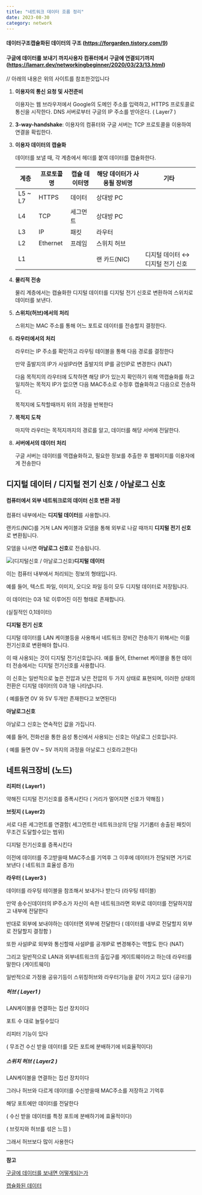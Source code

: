 ```yaml
---
title: "네트워크 데이터 흐름 정리"
date: 2023-08-30
category: network
---
```


#### 데이터구조**캡슐화된 데이터의 구조 (https://forgarden.tistory.com/9)**

#### 구글에 데이터를 보내기 까지**사용자 컴퓨터에서 구글에 연결되기까지 (https://lamarr.dev/networkingbeginner/2020/03/23/13.html)**

// 아래의 내용은 위의 사이트를 참조한것입니다

1. **이용자의 통신 요청 및 사전준비**

   이용자는 웹 브라우저에서 Google의 도메인 주소를 입력하고, HTTPS 프로토콜로 통신을 시작한다. DNS 서버로부터 구글의 IP 주소를 받아온다. ( Layer7 )
2. **3-way-handshake**: 이용자의 컴퓨터와 구글 서버는 TCP 프로토콜을 이용하여 연결을 확립한다.
3. **이용자 데이터의 캡슐화**

   데이터를 보낼 때, 각 계층에서 헤더를 붙여 데이터를 캡슐화한다.

   | 계층 | 프로토콜명 | 캡슐 데이터명 | 해당 데이터가 사용될 장비명 | 기타 |
   | --- | --- | --- | --- | --- |
   | L5 ~ L7 | HTTPS | 데이터 | 상대방 PC |  |
   | L4 | TCP | 세그먼트 | 상대방 PC |  |
   | L3 | IP | 패킷 | 라우터 |  |
   | L2 | Ethernet | 프레임 | 스위치 허브 |  |
   | L1 |  |  | 랜 카드(NIC) | 디지털 데이터 ↔ 디지털 전기 신호 |
4. **물리적 전송**

   물리 계층에서는 캡슐화한 디지털 데이터를 디지털 전기 신호로 변환하여 스위치로 데이터를 보낸다.
5. **스위치(허브)에서의 처리**

   스위치는 MAC 주소를 통해 어느 포트로 데이터를 전송할지 결정한다.
6. **라우터에서의 처리**

   라우터는 IP 주소를 확인하고 라우팅 테이블을 통해 다음 경로를 결정한다

   만약 출발지의 IP가 사설IP라면 출발지의 IP를 공인IP로 변경한다 (NAT)

   다음 목적지의 라우터에 도착하면 해당 IP가 있는지 확인하기 위해 역캡슐화를 하고 일치하는 목적지 IP가 없으면 다음 MAC주소로 수정후 캡슐화하고 다음으로 전송하다.

   목적지에 도착할때까지 위의 과정을 반복한다
7. **목적지 도착**

   마지막 라우터는 목적지까지의 경로를 알고, 데이터를 해당 서버에 전달한다.
8. **서버에서의 데이터 처리**

   구글 서버는 데이터를 역캡슐화하고, 필요한 정보를 추출한 후 웹페이지를 이용자에게 전송한다

## 디지털 데이터 / 디지털 전기 신호 / 아날로그 신호

#### 컴퓨터에서 외부 네트워크로의 데이터 신호 변환 과정

컴퓨터 내부에서는 **디지털 데이터**를 사용합니다.

랜카드(NIC)를 거쳐 LAN 케이블과 모뎀을 통해 외부로 나갈 때까지 **디지털 전기 신호**로 변환됩니다.

모뎀을 나서면 **아날로그 신호**로 전송됩니다.

![(디지털신호 / 아날로그신호)](/storage/1693403760.jpg)**디지털 데이터**

이는 컴퓨터 내부에서 처리되는 정보의 형태입니다.

예를 들어, 텍스트 파일, 이미지, 오디오 파일 등이 모두 디지털 데이터로 저장됩니다.

이 데이터는 0과 1로 이루어진 이진 형태로 존재합니다.

(실질적인 0,1데이터)

**디지털 전기 신호**

디지털 데이터를 LAN 케이블등을 사용해서 네트워크 장비간 전송하기 위해서는 이를 전기신호로 변환해야 합니다.

이 때 사용되는 것이 디지털 전기신호입니다. 예를 들어, Ethernet 케이블을 통한 데이터 전송에서는 디지털 전기신호를 사용합니다.

이 신호는 일반적으로 높은 전압과 낮은 전압의 두 가지 상태로 표현되며, 이러한 상태의 전환은 디지털 데이터의 0과 1을 나타냅니다.

( 예를들면 0V 와 5V 두개만 존재한다고 보면된다)

**아날로그신호**

아날로그 신호는 연속적인 값을 가집니다.

예를 들어, 전화선을 통한 음성 통신에서 사용되는 신호는 아날로그 신호입니다.

( 예를 들면 0V ~ 5V 까지의 과정을 아날로그 신호라고한다)

## 네트워크장비 (노드)

**리피터 ( Layer1 )**

약해진 디지털 전기신호를 증폭시킨다 ( 거리가 멀어지면 신호가 약해짐 )

**브릿지 ( Layer2)**

서로 다른 세그먼트를 연결함( 세그먼트란 네트워크상의 단일 기기롭터 송출된 패킷이 무조건 도달할수있는 범위)

디지털 전기신호를 증폭시킨다

이전에 데이터를 주고받을때 MAC주소를 기억후 그 이후에 데이터가 전달되면 거기로 보낸다 ( 네트워크 효율성 증가)

**라우터 ( Layer3 )**

데이터를 라우팅 테이블을 참조해서 보내거나 받는다 (라우팅 테이블)

만약 송수신데이터의 IP주소가 자신이 속한 네트워크라면 외부로 데이터를 전달하지않고 내부에 전달한다

반대로 외부에 보내야하는 데이터면 외부에 전달한다 ( 데이터를 내부로 전달할지 외부로 전달할지 결정함 )

또한 사설IP로 외부와 통신할때 사설IP를 공개IP로 변경해주는 역할도 한다 (NAT)

그리고 일반적으로 LAN과 외부네트워크의 출입구를 게이트웨이라고 하는데 라우터를 말한다 (게이트웨이)

일반적으로 가정용 공유기등이 스위칭허브와 라우터기능을 같이 가지고 있다 (공유기)

##### 허브 ( Layer1 )

LAN케이블을 연결하는 집선 장치이다

포트 수 대로 늘릴수있다

리피터 기능이 있다

( 무조건 수신 받을 데이터를 모든 포트에 분배하기에 비효율적이다)

##### 스위치 허브 ( Layer2 )

LAN케이블을 연결하는 집선 장치이다

그러나 허브와 다르게 데이터를 수신받을때 MAC주소를 저장하고 기억후

해당 포트에만 데이터를 전달한다

( 수신 받을 데이터를 특정 포트에 분배하기에 효율적이다)

( 브릿지와 허브를 섞은 느낌 )

그래서 허브보다 많이 사용한다

---

**참고**

[구글에 데이터를 보내면 어떻게되는가](https://lamarr.dev/networkingbeginner/2020/03/23/13.html)

[캡슐화된 데이터](https://forgarden.tistory.com/9)
